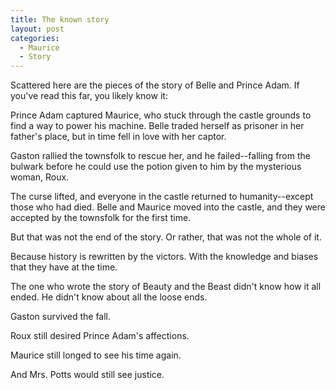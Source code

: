 ```yaml
---
title: The known story
layout: post
categories:
  - Maurice
  - Story
---
```

Scattered here are the pieces of the story of Belle and Prince Adam. If you've read this far, you likely know it:

Prince Adam captured Maurice, who stuck through the castle grounds to find a way to power his machine. Belle traded herself as prisoner in her father's place, but in time fell in love with her captor.

Gaston rallied the townsfolk to rescue her, and he failed--falling from the bulwark before he could use the potion given to him by the mysterious woman, Roux.

The curse lifted, and everyone in the castle returned to humanity--except those who had died. Belle and Maurice moved into the castle, and they were accepted by the townsfolk for the first time.

But that was not the end of the story. Or rather, that was not the whole of it.

Because history is rewritten by the victors. With the knowledge and biases that they have at the time.

The one who wrote the story of Beauty and the Beast didn't know how it all ended. He didn't know about all the loose ends.

Gaston survived the fall.

Roux still desired Prince Adam's affections.

Maurice still longed to see his time again.

And Mrs. Potts would still see justice.